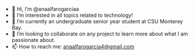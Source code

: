 - 👋 Hi, I’m @anaalfarogarciaa
- 👀 I’m interested in all topics related to technology! 
- 🌱 I’m currently an undergraduate senior year student at CSU Monterey Bay.
- 💞️ I’m looking to collaborate on any project to learn more about what I am passionate about.
- 📫 How to reach me: anaalfarogarcia4@gmail.com


<!---
anaalfarogarciaa/anaalfarogarciaa is a ✨ special ✨ repository because its `README.md` (this file) appears on your GitHub profile.
You can click the Preview link to take a look at your changes.
--->
